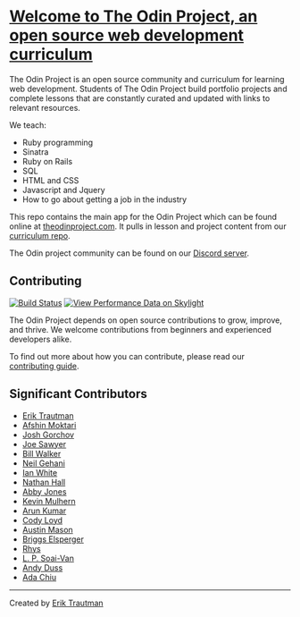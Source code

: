 # [Welcome to The Odin Project, an open source web development curriculum](https://www.theodinproject.com)
The Odin Project is an open source community and curriculum for learning web development. Students of The Odin Project build portfolio projects and complete lessons that are constantly curated and updated with links to relevant resources.

We teach:
* Ruby programming
* Sinatra
* Ruby on Rails
* SQL
* HTML and CSS
* Javascript and Jquery
* How to go about getting a job in the industry

This repo contains the main app for the Odin Project which can be found online at [theodinproject.com](https://www.theodinproject.com). It pulls in lesson and project content from our [curriculum repo](https://github.com/TheOdinProject/curriculum).

The Odin project community can be found on our [Discord server](https://discord.gg/V75WSQG).


## Contributing
[![Build Status](https://travis-ci.org/TheOdinProject/theodinproject.svg?branch=master)](https://travis-ci.org/TheOdinProject/theodinproject)
[![View Performance Data on Skylight](https://badges.skylight.io/status/g0gJSNnzYAws.svg)](https://oss.skylight.io/app/applications/g0gJSNnzYAws)

The Odin Project depends on open source contributions to grow, improve, and thrive.
We welcome contributions from beginners and experienced developers alike.

To find out more about how you can contribute, please read our [contributing guide](https://github.com/TheOdinProject/theodinproject/wiki/Contributing-Guide).

## Significant Contributors

* [Erik Trautman](https://github.com/eriktrautman)
* [Afshin Moktari](https://github.com/afshinator)
* [Josh Gorchov](https://github.com/gorchov)
* [Joe Sawyer](https://github.com/zkay)
* [Bill Walker](https://github.com/mach1010)
* [Neil Gehani](https://github.com/ngehani)
* [Ian White](http://github.com/Iawhite76)
* [Nathan Hall](http://github.com/dominathan)
* [Abby Jones](http://github.com/AbbyJonesDev)
* [Kevin Mulhern](https://github.com/KevinMulhern)
* [Arun Kumar](https://github.com/arku)
* [Cody Loyd](https://github.com/codyloyd)
* [Austin Mason](https://github.com/CouchofTomato)
* [Briggs Elsperger](https://github.com/I3uckwheat)
* [Rhys](https://github.com/105ron)
* [L. P. Soai-Van](https://github.com/leosoaivan)
* [Andy Duss](https://github.com/mindovermiles262)
* [Ada Chiu](https://github.com/adachiu)

----
Created by [Erik Trautman](http://www.github.com/eriktrautman)
